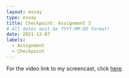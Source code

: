 ```yaml
---
layout: essay
type: essay
title: Checkpoint: Assignment 3
# All dates must be YYYY-MM-DD format!
date: 2021-12-07
labels: 
  - Assignment
  - Checkpoint
---
```


For the video link to my screencast, click [here](https://youtu.be/1L03CTgx-zs).

